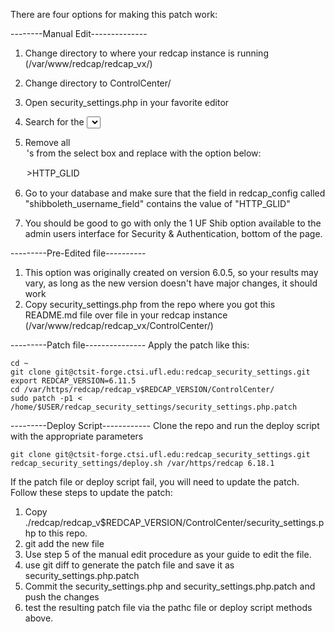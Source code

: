 There are four options for making this patch work:

--------Manual Edit--------------
1) Change directory to where your redcap instance is running (/var/www/redcap/redcap_vx/)
2) Change directory to ControlCenter/
3) Open security_settings.php in your favorite editor
4) Search for the <select> box with name="shibboleth_username_field"
5) Remove all <option>'s from the select box and replace with the option below:

	<option value='HTTP_GLID' <?php echo ($element_data['shibboleth_username_field'] == "HTTP_GLID" ? "selected" : "") ?>>HTTP_GLID</option>

6) Go to your database and make sure that the field in redcap_config called "shibboleth_username_field" contains the value of "HTTP_GLID"
7) You should be good to go with only the 1 UF Shib option available to the admin users interface for Security & Authentication, bottom of the page.

---------Pre-Edited file----------
1) This option was originally created on version 6.0.5, so your results may vary, as long as the new version doesn't have major
changes, it should work
2) Copy security_settings.php from the repo where you got this README.md file over file in your redcap instance (/var/www/redcap/redcap_vx/ControlCenter/)

---------Patch file---------------
Apply the patch like this:

    cd ~
    git clone git@ctsit-forge.ctsi.ufl.edu:redcap_security_settings.git
    export REDCAP_VERSION=6.11.5
    cd /var/https/redcap/redcap_v$REDCAP_VERSION/ControlCenter/
    sudo patch -p1 < /home/$USER/redcap_security_settings/security_settings.php.patch


---------Deploy Script------------
Clone the repo and run the deploy script with the appropriate parameters

    git clone git@ctsit-forge.ctsi.ufl.edu:redcap_security_settings.git
    redcap_security_settings/deploy.sh /var/https/redcap 6.18.1


If the patch file or deploy script fail, you will need to update the patch.  Follow these steps to update the patch:

1) Copy ./redcap/redcap_v$REDCAP_VERSION/ControlCenter/security_settings.php to this repo.
2) git add the new file
3) Use step 5 of the manual edit procedure as your guide to edit the file.
4) use git diff to generate the patch file and save it as security_settings.php.patch
5) Commit the security_settings.php and security_settings.php.patch and push the changes
6) test the resulting patch file via the pathc file or deploy script methods above.
